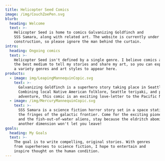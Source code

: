 ```yaml
---
title: Helicopter Seed Comics
image: /img/CouchZoePen.svg
blurb:
  heading: Welcome
  text: >-
    Helicopter Seed is home to comics Galvanizing Goldfinch and
    SSS Samara, along with related art. The website is currently under 
    construction, so please ignore the man behind the curtain.
intro:
  heading: Ongoing comics
  text: >-
    Helicopter Seed isn't defined by a single genre. I believe comics are
    the best medium to tell my stories and share my art, so you can expect
    a variety genres and art styles to appear here.
products:
  - image: img/LeapingMannequinCopic.svg
    text: >-
      Galvanizing Goldfinch is a superhero story taking place in Seattle. 
      Combining local Native American folklore, Seattle teriyaki, and pulse-pounding
      adventure, this comic is an exciting love-letter to the Pacific Northwest.
  - image: /img/MercuryMannequinCopic.svg
    text: >-
      SSS Samara is a science fiction horror story set in a space station on
      the fringes of the galactic frontier. Come for the exciting pioneer lifestyle
      and the fish-out-of-water aliens, stay because the eldritch abomination from
      another dimension won't let you leave!
goals:
  heading: My Goals
  text: >-
    The goal is to write compelling, original stories. With genres
    from superheroes to science fiction, I hope to entertain and
    inspire thought on the human condition.
---
```


